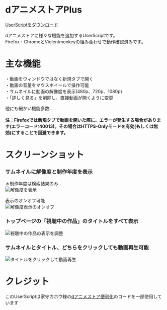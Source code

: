 # dアニメストアPlus
[UserScriptをダウンロード](https://github.com/chimaha/dAnimePlus/raw/main/script/danimeplus.user.js)  

dアニメストアに様々な機能を追加するUserScriptです。  
Firefox・ChromeとViolentmonkeyの組み合わせで動作確認済みです。  

# 主な機能
・動画をウィンドウではなく新規タブで開く  
・動画の音量をマウスホイールで操作可能  
・サムネイルに動画の解像度を表示(480p、720p、1080p)  
・「詳しく見る」を削除し、直接動画が開くように変更  

他にも細かい機能多数..  
<br>
**注：Firefoxでは新規タブで動画を開いた際に、エラーが発生する場合があります(エラーコード:40013)。その場合はHTTPS-Onlyモードを有効(もしくは無効)にすることで回避できます。**

# スクリーンショット
### サムネイルに解像度と制作年度を表示  
＊制作年度は検索結果のみ  
![解像度を表示](https://github.com/chimaha/dAnimePlus/assets/107383950/ad437620-3e0c-4b37-91a6-39fbfcdc24a8)  

表示のオンオフ可能  
![解像度表示のオンオフ](https://github.com/chimaha/dAnimePlus/assets/107383950/de82049f-0d28-4b9f-bf54-4a516c964fbc)  
### トップページの「視聴中の作品」のタイトルをすべて表示
![視聴中の作品の表示を調整](https://github.com/chimaha/dAnimePlus/assets/107383950/b2a72ec6-df2c-4668-83f3-b2ecbb5b95af)  
### サムネイルとタイトル、どちらをクリックしても動画再生可能
![タイトルをクリックして動画再生](https://github.com/chimaha/dAnimePlus/assets/107383950/9a3df48e-ae4d-4c48-82fd-24b0c1c19c33)  

# クレジット
このUserScriptは家守カホウ様の[dアニメストア便利化](https://greasyfork.org/ja/scripts/414008)のコードを一部使用しています
